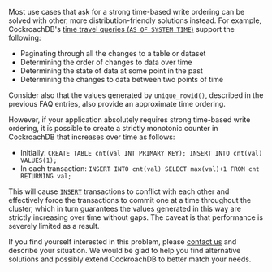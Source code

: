 Most use cases that ask for a strong time-based write ordering can be solved with other, more distribution-friendly
solutions instead. For example, CockroachDB's [time travel queries (`AS OF SYSTEM
TIME`)](https://www.cockroachlabs.com/blog/time-travel-queries-select-witty_subtitle-the_future/) support the following:

- Paginating through all the changes to a table or dataset
- Determining the order of changes to data over time
- Determining the state of data at some point in the past
- Determining the changes to data between two points of time

Consider also that the values generated by `unique_rowid()`, described in the previous FAQ entries, also provide an approximate time ordering.

However, if your application absolutely requires strong time-based write ordering, it is possible to create a strictly monotonic counter in CockroachDB that increases over time as follows:

- Initially: `CREATE TABLE cnt(val INT PRIMARY KEY); INSERT INTO cnt(val) VALUES(1);`
- In each transaction: `INSERT INTO cnt(val) SELECT max(val)+1 FROM cnt RETURNING val;`

This will cause [`INSERT`](insert.html) transactions to conflict with each other and effectively force the transactions to commit one at a time throughout the cluster, which in turn guarantees the values generated in this way are strictly increasing over time without gaps. The caveat is that performance is severely limited as a result.

If you find yourself interested in this problem, please [contact us](support-resources.html) and describe your situation. We would be glad to help you find alternative solutions and possibly extend CockroachDB to better match your needs.
